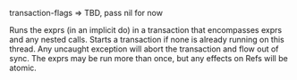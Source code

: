   transaction-flags => TBD, pass nil for now

  Runs the exprs (in an implicit do) in a transaction that encompasses
  exprs and any nested calls.  Starts a transaction if none is already
  running on this thread. Any uncaught exception will abort the
  transaction and flow out of sync. The exprs may be run more than
  once, but any effects on Refs will be atomic.